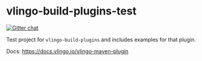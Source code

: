 # vlingo-build-plugins-test

[![Gitter chat](https://badges.gitter.im/gitterHQ/gitter.png)](https://gitter.im/vlingo-platform-java/community)

Test project for `vlingo-build-plugins` and includes examples for that plugin.

Docs: https://docs.vlingo.io/vlingo-maven-plugin
